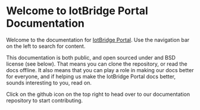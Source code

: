 # Welcome to IotBridge Portal Documentation
Welcome to the documentation for [IotBridge Portal](https://portal.iotbridge.co.za). Use the navigation bar on the left to search for content.

This documentation is both public, and open sourced under and BSD license (see below). That means you can clone the repository, or read the docs offline.
It also means that you can play a role in making our docs better for everyone, and if helping us make the IotBridge Portal docs better, sounds interesting to you, read on.

Click on the github icon on the top right to head over to our documentation repository to start contributing.